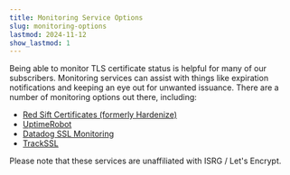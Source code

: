 ```yaml
---
title: Monitoring Service Options
slug: monitoring-options
lastmod: 2024-11-12
show_lastmod: 1
---
```


Being able to monitor TLS certificate status is helpful for many of our subscribers. Monitoring services can assist with things like expiration notifications and keeping an eye out for unwanted issuance. There are a number of monitoring options out there, including:

* [Red Sift Certificates (formerly Hardenize)](https://redsift.com/pulse-platform/certificates)
* [UptimeRobot](https://uptimerobot.com/ssl-monitoring/)
* [Datadog SSL Monitoring](https://www.datadoghq.com/monitoring/ssl-monitoring/)
* [TrackSSL](https://trackssl.com/)

Please note that these services are unaffiliated with ISRG / Let's Encrypt.
